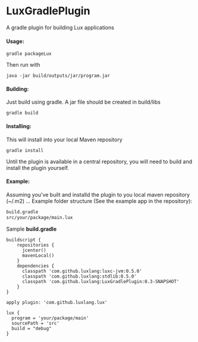 # LuxGradlePlugin
A gradle plugin for building Lux applications

#### Usage:
```
gradle packageLux
```
Then run with
```
java -jar build/outputs/jar/program.jar
```

#### Building:

Just build using gradle. A jar file should be created in build/libs
```
gradle build
```

#### Installing:

This will install into your local Maven repository
```
gradle install
```

Until the plugin is available in a central repository, you will need to build and install the plugin yourself.

#### Example:

Assuming you've built and installd the plugin to you local maven repository (~/.m2) ...
Example folder structure (See the example app in the repository):
```bash
build.gradle
src/your/package/main.lux
```

Sample __build.gradle__
```
buildscript {
    repositories {
      jcenter()
      mavenLocal()
    }
    dependencies {
      classpath 'com.github.luxlang:luxc-jvm:0.5.0'
      classpath 'com.github.luxlang:stdlib:0.5.0'
      classpath 'com.github.luxlang:LuxGradlePlugin:0.3-SNAPSHOT'
    }
}

apply plugin: 'com.github.luxlang.lux'
 
lux {
  program = 'your/package/main'
  sourcePath = 'src'
  build = "debug"
}
```
